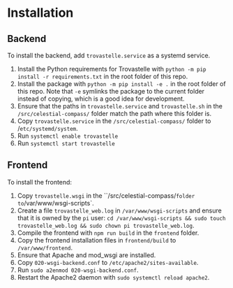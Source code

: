 # Installation

## Backend

To install the backend, add `trovastelle.service` as a systemd service.

1. Install the Python requirements for Trovastelle with `python -m pip install -r requirements.txt` in the root folder of this repo.
1. Install the package with `python -m pip install -e .` in the root folder of this repo. Note that `-e` symlinks the package to the current folder instead of copying, which is a good idea for development.
1. Ensure that the paths in `trovastelle.service` and `trovastelle.sh` in the `/src/celestial-compass/` folder match the path where this folder is.
1. Copy `trovastelle.service` in the `/src/celestial-compass/` folder to /`etc/systemd/system`.
1. Run `systemctl enable trovastelle`
1. Run `systemctl start trovastelle`

## Frontend

To install the frontend:

1. Copy `trovastelle.wsgi` in the ``/src/celestial-compass/` folder to `/var/www/wsgi-scripts`.
1. Create a file `trovastelle_web.log` in `/var/www/wsgi-scripts` and ensure that it is owned by the `pi` user: `cd /var/www/wsgi-scripts && sudo touch trovastelle_web.log && sudo chown pi trovastelle_web.log`.
1. Compile the frontend with `npm run build` in the `frontend` folder.
1. Copy the frontend installation files in `frontend/build` to `/var/www/frontend`.
1. Ensure that Apache and mod_wsgi are installed.
1. Copy `020-wsgi-backend.conf` to `/etc/apache2/sites-available`. 
1. Run `sudo a2enmod 020-wsgi-backend.conf`.
1. Restart the Apache2 daemon with `sudo systemctl reload apache2`.